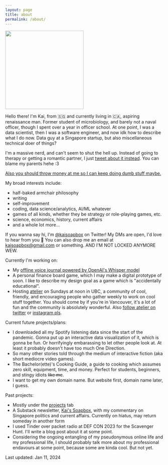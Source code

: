 ```yaml
---
layout: page
title: about
permalink: /about/
---
```


<img src="/assets/images/kai_picrew.jpg" width="250" height="250">

Hello there! I'm Kai, from 🇸🇬 and currently living in 🇨🇦, aspiring renaissance man. Former student of microbiology, and barely not a naval officer, though I spent over a year in officer school. At one point, I was a data scientist, then I was a software engineer, and now idk how to describe what I do now. Data guy at a Singapore startup, but also miscellaneous technical doer of things?

I'm a massive nerd, and can't seem to shut the hell up. Instead of going to therapy or getting a romantic partner, I just [tweet about it instead][twitter]. You can blame my parents hehe :3

[Also you should throw money at me so I can keep doing dumb stuff maybe.][kofi]

My broad interests include:

- half-baked armchair philosophy
- writing
- self-improvement
- coding, data science/analytics, AI/ML whatever
- games of all kinds, whether they be strategy or role-playing games, etc.
- science, economics, history, current affairs
- and a whole lot more...

If you wanna say hi, I'm [@kaisoapbox][twitter] on Twitter! My DMs are open, I'd love to hear from you 🥰 You can also drop me an email at [kaisoapbox@gmail.com](mailto:kaisoapbox@gmail.com) or something. AND I'M NOT LOCKED ANYMORE WEW.

Currently I'm working on:

- My [offline voice journal powered by OpenAI's Whisper model](https://kaisoapbox.github.io/local_whisper/)
- A personal finance board game, which I may make a digital prototype of soon. I like to describe my design goal as a game which is "accidentally educational".
- Hosting [atelier](https://atelier.ac) on Sundays at noon in UBC, a community of cool, friendly, and encouraging people who gather weekly to work on cool stuff together. You should come by if you're in Vancouver, it's a lot of fun and the community is absolutely wonderful. Also [follow atelier on twitter](https://twitter.com/atelier_ubc) or [instagram pls](https://instagram.com/atelier.ubc).

Current future projects/plans:

- I downloaded all my Spotify listening data since the start of the pandemic. Gonna put up an interactive data visualization of it, which is gonna be fun. Or horrifyingly embarassing to let other people look at. At least it probably doesn't have too much One Direction.
- So many other stories told through the medium of interactive fiction (aka short mediocre video games).
- The Bachelor(ette)'s Cooking Guide, a guide to cooking which assumes zero skill, equipment, time, and money. Perfect for students, beginners, and stingy idiots ~~like me~~.
- I want to get my own domain name. But website first, domain name later, I guess.

Past projects:

- Mostly under the [projects](https://kaisoapbox.github.io/projects/) tab
- A Substack newsletter, [Kai's Soapbox](https://kaisoapbox.substack.com/), with my commentary on Singapore politics and current affairs. Currently on hiatus, may return someday in another form
- I used Tinder over packet radio at DEF CON 2023 for the Scavenger Hunt. I'll write a blog post about it at some point.
- Considering the ongoing entangling of my pseudonymous online life and my professional life, I should probably talk more about my professional endavours at some point, because some are kinda cool. But not yet.

Last updated: Jan 11, 2024

[twitter]: https://twitter.com/kaisoapbox
[kofi]: https://ko-fi.com/kaisoapbox
